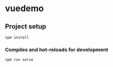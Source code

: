 # vuedemo

## Project setup
```
npm install
```

### Compiles and hot-reloads for development
```
npm run serve
```


